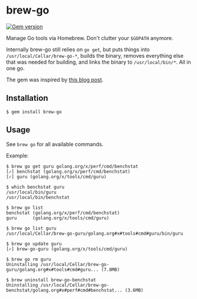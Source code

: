 # brew-go

[![Gem version](https://img.shields.io/gem/v/brew-go.svg)](https://rubygems.org/gems/brew-go)

Manage Go tools via Homebrew. Don't clutter your `$GOPATH` anymore.

Internally brew-go still relies on `go get`, but puts things into
`/usr/local/Cellar/brew-go-*`, builds the binary, removes everything else that
was needed for building, and links the binary to `/usr/local/bin/*`. All in one
go.

The gem was inspired by [this blog post](https://blog.filippo.io/cleaning-up-my-gopath-with-homebrew).

## Installation

    $ gem install brew-go

## Usage

See `brew go` for all available commands.

Example:

    $ brew go get guru golang.org/x/perf/cmd/benchstat
    [✓] benchstat (golang.org/x/perf/cmd/benchstat)
    [✓] guru (golang.org/x/tools/cmd/guru)

    $ which benchstat guru
    /usr/local/bin/guru
    /usr/local/bin/benchstat

    $ brew go list
    benchstat (golang.org/x/perf/cmd/benchstat)
    guru      (golang.org/x/tools/cmd/guru)

    $ brew go list guru
    /usr/local/Cellar/brew-go-guru/golang.org#x#tools#cmd#guru/bin/guru

    $ brew go update guru
    [✓] brew-go-guru (golang.org/x/tools/cmd/guru)

    $ brew go rm guru
    Uninstalling /usr/local/Cellar/brew-go-guru/golang.org#x#tools#cmd#guru... (7.8MB)

    $ brew uninstall brew-go-benchstat
    Uninstalling /usr/local/Cellar/brew-go-benchstat/golang.org#x#perf#cmd#benchstat... (3.6MB)

